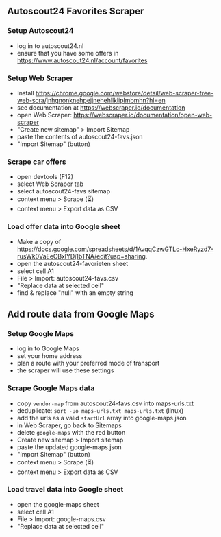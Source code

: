 ## Autoscout24 Favorites Scraper

### Setup Autoscout24
- log in to autoscout24.nl
- ensure that you have some offers in https://www.autoscout24.nl/account/favorites

### Setup Web Scraper
- Install https://chrome.google.com/webstore/detail/web-scraper-free-web-scra/jnhgnonknehpejjnehehllkliplmbmhn?hl=en
- see documentation at https://webscraper.io/documentation
- open Web Scraper: https://webscraper.io/documentation/open-web-scraper
- "Create new sitemap" > Import Sitemap
- paste the contents of autoscout24-favs.json
- "Import Sitemap" (button)

### Scrape car offers
- open devtools (F12)
- select Web Scraper tab
- select autoscout24-favs sitemap
- context menu > Scrape (⏳)
- context menu > Export data as CSV

### Load offer data into Google sheet
- Make a copy of https://docs.google.com/spreadsheets/d/1AvqqCzwGTLo-HxeRyzd7-rusWk0VaEeCBxlYDj1bTNA/edit?usp=sharing.
- open the autoscout24-favorieten sheet
- select cell A1
- File > Import: autoscout24-favs.csv
- "Replace data at selected cell"
- find & replace "null" with an empty string

## Add route data from Google Maps

### Setup Google Maps
- log in to Google Maps
- set your home address
- plan a route with your preferred mode of transport
- the scraper will use these settings

### Scrape Google Maps data
- copy `vendor-map` from autoscout24-favs.csv into maps-urls.txt
- deduplicate: `sort -uo maps-urls.txt maps-urls.txt` (linux)
- add the urls as a valid `startUrl` array into google-maps.json
- in Web Scraper, go back to Sitemaps
- delete `google-maps` with the red button
- Create new sitemap > Import sitemap
- paste the updated google-maps.json
- "Import Sitemap" (button)
- context menu > Scrape (⏳)
- context menu > Export data as CSV

### Load travel data into Google sheet
- open the google-maps sheet
- select cell A1
- File > Import: google-maps.csv
- "Replace data at selected cell"
